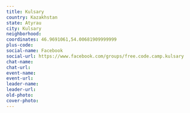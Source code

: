 ```yaml
---
title: Kulsary
country: Kazakhstan
state: Atyrau
city: Kulsary
neighborhood: 
coordinates: 46.9691061,54.00681909999999
plus-code:
social-name: Facebook
social-url: https://www.facebook.com/groups/free.code.camp.kulsary
chat-name:
chat-url:
event-name:
event-url:
leader-name:
leader-url:
old-photo: 
cover-photo:
---
```

